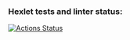 ### Hexlet tests and linter status:
[![Actions Status](https://github.com/skhrv/js-express-developer-project-6/workflows/hexlet-check/badge.svg)](https://github.com/skhrv/js-express-developer-project-6/actions)